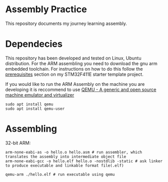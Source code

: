 # Assembly Practice
This repository documents my journey learning assembly.

# Dependecies 
This repository has been developed and tested on Linux, Ubuntu distribution. For the ARM assembling you need to download the gnu arm embedded toolchain. For instructions on how to do this follow the [prerequisites](https://github.com/krogk/STM32F411E-discovery-starter#prerequisites) section on my STM32F411E starter template project.

If you would like to run the ARM Assembly on the machine you are developing it is reccommend to use [QEMU - A generic and open source machine emulator and virtualizer](https://www.qemu.org/)
```
sudo apt install qemu
sudo apt install qemu-user 
```

# Assembling 

32-bit ARM:
```
arm-none-eabi-as -o hello.o hello.asm # run assembler, which translates the assembly into intermediate object file
arm-none-eabi-gcc -o hello.elf hello.o -nostdlib -static # ask linker to produce executable and linkable format file(.elf)

qemu-arm ./hello.elf # run executable using qemu
```